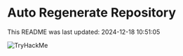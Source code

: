 # Auto Regenerate Repository

This README was last updated: 2024-12-18 10:51:05

 ![TryHackMe](https://tryhackme.com/badge/533634)